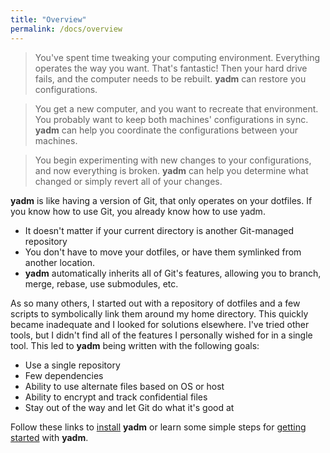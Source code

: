 ```yaml
---
title: "Overview"
permalink: /docs/overview
---
```

<a name=""></a><!-- Anchor "#" used at the ends of pagination -->
> You've spent time tweaking your computing environment. Everything operates the
  way you want. That's fantastic! Then your hard drive fails, and the computer
  needs to be rebuilt. **yadm** can restore you configurations.

> You get a new computer, and you want to recreate that environment. You
  probably want to keep both machines' configurations in sync. **yadm** can help
  you coordinate the configurations between your machines.

> You begin experimenting with new changes to your configurations, and now
  everything is broken. **yadm** can help you determine what changed or simply
  revert all of your changes.

**yadm** is like having a version of Git, that only operates on your dotfiles.
 If you know how to use Git, you already know how to use yadm.

* It doesn't matter if your current directory is another Git-managed repository
* You don't have to move your dotfiles, or have them symlinked from another
  location.
* **yadm** automatically inherits all of Git's features, allowing you to branch,
  merge, rebase, use submodules, etc.

As so many others, I started out with a repository of dotfiles and a few scripts
to symbolically link them around my home directory. This quickly became
inadequate and I looked for solutions elsewhere. I've tried other tools, but I
didn't find all of the features I personally wished for in a single tool. This
led to **yadm** being written with the following goals:

* Use a single repository
* Few dependencies
* Ability to use alternate files based on OS or host
* Ability to encrypt and track confidential files
* Stay out of the way and let Git do what it's good at

Follow these links to [install](install) **yadm**
or
learn some simple steps for [getting started](getting_started) with **yadm**.
